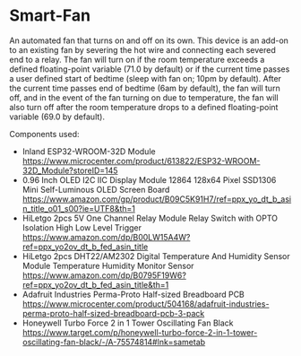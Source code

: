 # Smart-Fan
An automated fan that turns on and off on its own.
This device is an add-on to an existing fan by severing the hot wire and connecting each severed end to a relay.
The fan will turn on if the room temperature exceeds a defined floating-point variable (71.0 by default) or if the current time passes a user defined start of bedtime (sleep with fan on; 10pm by default).
After the current time passes end of bedtime (6am by default), the fan will turn off, and in the event of the fan turning on due to temperature, the fan will also turn off after the room temperature drops to a defined floating-point variable (69.0 by default).

Components used:
- Inland ESP32-WROOM-32D Module                                                                                                    https://www.microcenter.com/product/613822/ESP32-WROOM-32D_Module?storeID=145
- 0.96 Inch OLED I2C IIC Display Module 12864 128x64 Pixel SSD1306 Mini Self-Luminous OLED Screen Board                            https://www.amazon.com/gp/product/B09C5K91H7/ref=ppx_yo_dt_b_asin_title_o01_s00?ie=UTF8&th=1
- HiLetgo 2pcs 5V One Channel Relay Module Relay Switch with OPTO Isolation High Low Level Trigger                                 https://www.amazon.com/dp/B00LW15A4W?ref=ppx_yo2ov_dt_b_fed_asin_title
- HiLetgo 2pcs DHT22/AM2302 Digital Temperature And Humidity Sensor Module Temperature Humidity Monitor Sensor                     https://www.amazon.com/dp/B0795F19W6?ref=ppx_yo2ov_dt_b_fed_asin_title&th=1
- Adafruit Industries Perma-Proto Half-sized Breadboard PCB                                                                        https://www.microcenter.com/product/504168/adafruit-industries-perma-proto-half-sized-breadboard-pcb-3-pack
- Honeywell Turbo Force 2 in 1 Tower Oscillating Fan Black                                                                         https://www.target.com/p/honeywell-turbo-force-2-in-1-tower-oscillating-fan-black/-/A-75574814#lnk=sametab
